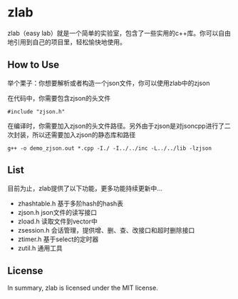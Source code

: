 # zlab
zlab（easy lab）就是一个简单的实验室，包含了一些实用的c++库。你可以自由地引用到自己的项目里，轻松愉快地使用。

## How to Use
举个栗子：你想要解析或者构造一个json文件，你可以使用zlab中的zjson

在代码中，你需要包含zjson的头文件
```
#include "zjson.h"
```

在编译时，你需要加入zjson的头文件路径。另外由于zjson是对jsoncpp进行了二次封装，所以还需要加入zjson的静态库和路径
```
g++ -o demo_zjson.out *.cpp -I./ -I../../inc -L../../lib -lzjson
```

## List
目前为止，zlab提供了以下功能，更多功能持续更新中...
* zhashtable.h   基于多阶hash的hash表
* zjson.h  json文件的读写接口
* zload.h  读取文件到vector中
* zsession.h  会话管理，提供增、删、查、改接口和超时删除接口
* ztimer.h  基于select的定时器
* zutil.h  通用工具

## License
In summary, zlab is licensed under the MIT license.